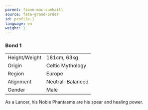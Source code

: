 ```yaml
---
parent: fionn-mac-cumhaill
source: fate-grand-order
id: profile-1
language: en
weight: 1
---
```


### Bond 1

<table>
  <tr><td>Height/Weight</td><td>181cm, 63kg</td></tr>
  <tr><td>Origin</td><td>Celtic Mythology</td></tr>
  <tr><td>Region</td><td>Europe</td></tr>
  <tr><td>Alignment</td><td>Neutral-Balanced</td></tr>
  <tr><td>Gender</td><td>Male</td></tr>
</table>

As a Lancer, his Noble Phantasms are his spear and healing power.
